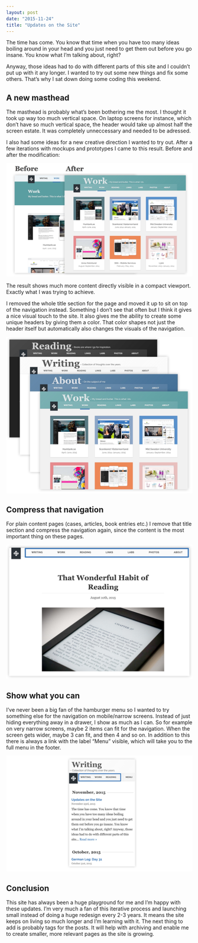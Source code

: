 ```yaml
---
layout: post
date: "2015-11-24"
title: "Updates on the Site"
---
```


The time has come. You know that time when you have too many ideas boiling around in your head and you just need to get them out before you go insane. You know what I’m talking about, right?

Anyway, those ideas had to do with different parts of this site and I couldn’t put up with it any longer. I wanted to try out some new things and fix some others. That’s why I sat down doing some coding this weekend.


## A new masthead

The masthead is probably what’s been bothering me the most. I thought it took up way too much vertical space. On laptop screens for instance, which don’t have so much vertical space, the header would take up almost half the screen estate. It was completely unneccessary and needed to be adressed.

I also had some ideas for a new creative direction I wanted to try out. After a few iterations with mockups and prototypes I came to this result. Before and after the modification:

![The header, before and after](updates-on-the-site-1.jpg)

The result shows much more content directly visible in a compact viewport. Exactly what I was trying to achieve.

I removed the whole title section for the page and moved it up to sit on top of the navigation instead. Something I don’t see that often but I think it gives a nice visual touch to the site. It also gives me the ability to create some unique headers by giving them a color. That color shapes not just the header itself but automatically also changes the visuals of the navigation.

![Individual headers](updates-on-the-site-2.jpg)


## Compress that navigation

For plain content pages (cases, articles, book entries etc.) I remove that title section and compress the navigation again, since the content is the most important thing on these pages.

![Mobile navigation](updates-on-the-site-3.jpg)


## Show what you can

I’ve never been a big fan of the hamburger menu so I wanted to try something else for the navigation on mobile/narrow screens. Instead of just hiding everything away in a drawer, I show as much as I can. So for example on very narrow screens, maybe 2 items can fit for the navigation. When the screen gets wider, maybe 3 can fit, and then 4 and so on. In addition to this there is always a link with the label “Menu” visible, which will take you to the full menu in the footer.

![Mobile navigation](updates-on-the-site-4.jpg)


## Conclusion

This site has always been a huge playground for me and I’m happy with these updates. I’m very much a fan of this iterative process and launching small instead of doing a huge redesign every 2-3 years. It means the site keeps on living so much longer and I’m learning with it. The next thing to add is probably tags for the posts. It will help with archiving and enable me to create smaller, more relevant pages as the site is growing.
